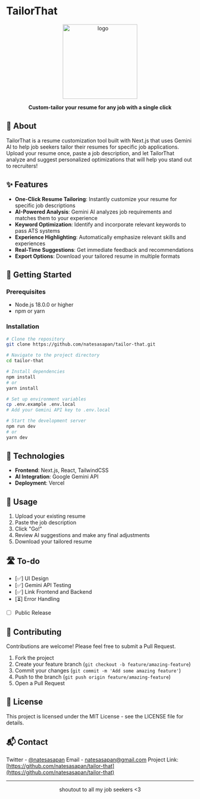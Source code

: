 
# TailorThat

<p align="center"> <img src="https://github.com/user-attachments/assets/26affcf0-c9d6-41ce-9b21-72ad0cef3c83" alt="logo" width="200"> </p> <p align="center"> <strong>Custom-tailor your resume for any job with a single click</strong> </p>

## 📄 About

TailorThat is a resume customization tool built with Next.js that uses Gemini AI to help job seekers tailor their resumes for specific job applications. Upload your resume once, paste a job description, and let TailorThat analyze and suggest personalized optimizations that will help you stand out to recruiters!

## ✨ Features

-   **One-Click Resume Tailoring**: Instantly customize your resume for specific job descriptions
-   **AI-Powered Analysis**: Gemini AI analyzes job requirements and matches them to your experience
-   **Keyword Optimization**: Identify and incorporate relevant keywords to pass ATS systems
-   **Experience Highlighting**: Automatically emphasize relevant skills and experiences
-   **Real-Time Suggestions**: Get immediate feedback and recommendations
-   **Export Options**: Download your tailored resume in multiple formats

## 🚀 Getting Started

### Prerequisites

-   Node.js 18.0.0 or higher
-   npm or yarn

### Installation

```bash
# Clone the repository
git clone https://github.com/natesasapan/tailor-that.git

# Navigate to the project directory
cd tailor-that

# Install dependencies
npm install
# or
yarn install

# Set up environment variables
cp .env.example .env.local
# Add your Gemini API key to .env.local

# Start the development server
npm run dev
# or
yarn dev

```

## 🔧 Technologies

-   **Frontend**: Next.js, React, TailwindCSS
-   **AI Integration**: Google Gemini API
-   **Deployment**: Vercel

## 📱 Usage

1.  Upload your existing resume
2.  Paste the job description
3.  Click "Go!"
4.  Review AI suggestions and make any final adjustments
5.  Download your tailored resume

## 🛣️ To-do

-   [✅] UI Design
-   [✅] Gemini API Testing
-   [✅] Link Frontend and Backend
-   [⏳] Error Handling
-   [ ] Public Release

## 🤝 Contributing

Contributions are welcome! Please feel free to submit a Pull Request.

1.  Fork the project
2.  Create your feature branch (`git checkout -b feature/amazing-feature`)
3.  Commit your changes (`git commit -m 'Add some amazing feature'`)
4.  Push to the branch (`git push origin feature/amazing-feature`)
5.  Open a Pull Request

## 📝 License

This project is licensed under the MIT License - see the LICENSE file for details.

## 📬 Contact

Twitter - [@natesasapan](https://x.com/natesasapan)
Email - natesasapan@gmail.com
Project Link: [https://github.com/natesasapan/tailor-that](https://github.com/natesasapan/tailor-that)

----------

<p align="center"> shoutout to all my job seekers <3 </p>
